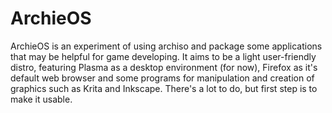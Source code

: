 # ArchieOS
ArchieOS is an experiment of using archiso and package some applications that may be helpful for game developing.
It aims to be a light user-friendly distro, featuring Plasma as a desktop environment (for now), Firefox as it's default web browser and some programs for manipulation and creation of graphics such as Krita and Inkscape. There's a lot to do, but first step is to make it usable.
